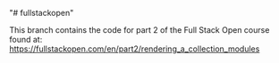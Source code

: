 "# fullstackopen" 

This branch contains the code for part 2 of the Full Stack Open course found at:
https://fullstackopen.com/en/part2/rendering_a_collection_modules